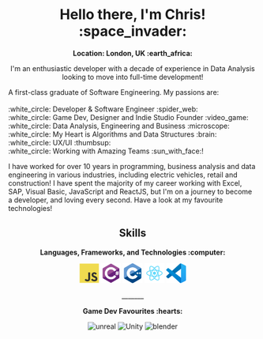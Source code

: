 <div>
  <h1 align="center">
    Hello there, I'm Chris! :space_invader:
  </h1>
  <p align="center"><b>Location: London, UK :earth_africa:</b></p>
  <p align="center">I'm an enthusiastic developer with a decade of experience in Data Analysis looking to move into full-time development!</p>
  <p>
    A first-class graduate of Software Engineering. My passions are:
    <br/>
    <br/>:white_circle:    Developer & Software Engineer :spider_web:
    <br/>:white_circle:    Game Dev, Designer and Indie Studio Founder :video_game:
    <br/>:white_circle:    Data Analysis, Engineering and Business :microscope:
    <br/>:white_circle:    My Heart is Algorithms and Data Structures :brain:
    <br/>:white_circle:    UX/UI :thumbsup: 
    <br/>:white_circle:    Working with Amazing Teams :sun_with_face:! 
  </p>
  <p>
    I have worked for over 10 years in programming, business analysis and data engineering in various industries, including electric vehicles, retail and construction! I have spent the majority of my career working with Excel, SAP, Visual Basic, JavaScript and ReactJS, but I'm on a journey to become a developer, and loving every second. Have a look at my favourite technologies!
  </p>
  <h2 align="center">
    Skills
    <br/>
  </h2>
  <p align="center"><b>Languages, Frameworks, and Technologies :computer:</b></p>
  <p align="center">
    <img src="https://raw.githubusercontent.com/devicons/devicon/master/icons/javascript/javascript-original.svg" alt="javascript" width="40" height="40"/>
    <img src="https://raw.githubusercontent.com/devicons/devicon/master/icons/csharp/csharp-original.svg" alt="csharp" width="40" height="40"/>
    <img src="https://raw.githubusercontent.com/devicons/devicon/master/icons/cplusplus/cplusplus-original.svg" alt="cplusplus" width="40" height="40"/>
    <img src="https://raw.githubusercontent.com/github/explore/80688e429a7d4ef2fca1e82350fe8e3517d3494d/topics/react/react.png" alt="react" width="40" height="40"/>
    <img alt="Visual Studio Code" width="40px" src="https://raw.githubusercontent.com/github/explore/80688e429a7d4ef2fca1e82350fe8e3517d3494d/topics/visual-studio-code/visual-studio-code.png" />
  </p>
  <p align="center">_______</p>
  <p align="center"><b>Game Dev Favourites :hearts:</b></p>
  <p align="center">
    <img src="https://cdn2.unrealengine.com/ue-logo-stacked-unreal-engine-w-677x545-fac11de0943f.png" alt="unreal" width="50" height="40"/>
    <img src="https://www.vectorlogo.zone/logos/unity3d/unity3d-icon.svg" alt="Unity" width="40" height="40"/>
    <img src="https://download.blender.org/branding/community/blender_community_badge_orange.png" alt="blender" width="30" height="40"/>
  </p>
</div>
